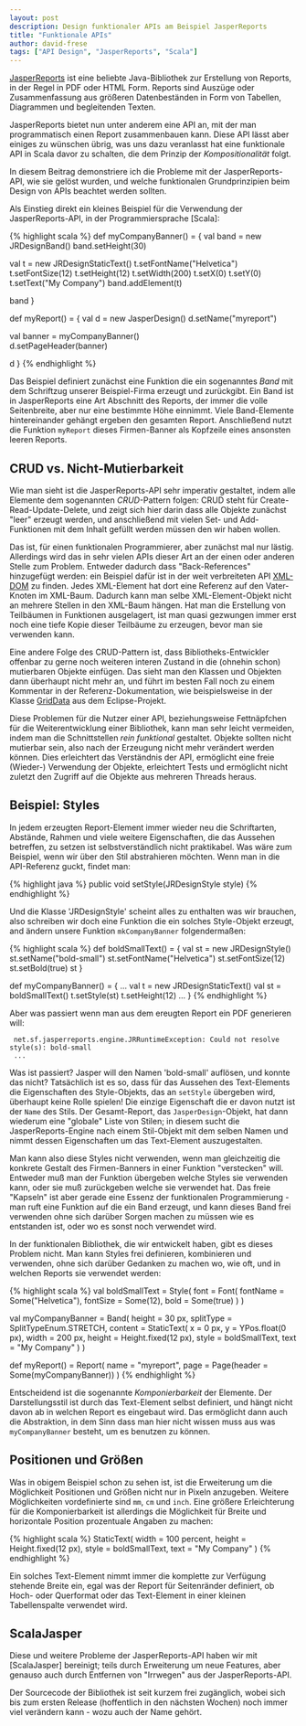 ```yaml
---
layout: post
description: Design funktionaler APIs am Beispiel JasperReports
title: "Funktionale APIs"
author: david-frese
tags: ["API Design", "JasperReports", "Scala"]
---
```


[JasperReports](http://www.jaspersoft.com/reporting) ist eine beliebte
Java-Bibliothek zur Erstellung von Reports, in der Regel in PDF oder
HTML Form. Reports sind Auszüge oder Zusammenfassung aus größeren
Datenbeständen in Form von Tabellen, Diagrammen und begleitenden
Texten.

JasperReports bietet nun unter anderem eine API an, mit der man
programmatisch einen Report zusammenbauen kann. Diese API lässt aber
einiges zu wünschen übrig, was uns dazu veranlasst hat eine
funktionale API in Scala davor zu schalten, die dem Prinzip der
_Kompositionalität_ folgt.

In diesem Beitrag demonstriere ich die Probleme mit der
JasperReports-API, wie sie gelöst wurden, und welche funktionalen
Grundprinzipien beim Design von APIs beachtet werden sollten.

<!-- more start -->

Als Einstieg direkt ein kleines Beispiel für die Verwendung der
JasperReports-API, in der Programmiersprache [Scala]:

{% highlight scala %}
def myCompanyBanner() = {
  val band = new JRDesignBand()
  band.setHeight(30)
  
  val t = new JRDesignStaticText()
  t.setFontName("Helvetica")
  t.setFontSize(12)
  t.setHeight(12)
  t.setWidth(200)
  t.setX(0)
  t.setY(0)
  t.setText("My Company")
  band.addElement(t)

  band
}

def myReport() = {
  val d = new JasperDesign()
  d.setName("myreport")

  val banner = myCompanyBanner()  
  d.setPageHeader(banner)

  d
}
{% endhighlight %}

Das Beispiel definiert zunächst eine Funktion die ein sogenanntes
_Band_ mit dem Schriftzug unserer Beispiel-Firma erzeugt und
zurückgibt. Ein Band ist in JasperReports eine Art Abschnitt des
Reports, der immer die volle Seitenbreite, aber nur eine bestimmte
Höhe einnimmt. Viele Band-Elemente hintereinander gehängt ergeben den
gesamten Report. Anschließend nutzt die Funktion `myReport` dieses
Firmen-Banner als Kopfzeile eines ansonsten leeren Reports.

## CRUD vs. Nicht-Mutierbarkeit

Wie man sieht ist die JasperReports-API sehr imperativ gestaltet,
indem alle Elemente dem sogenannten _CRUD_-Pattern folgen: CRUD steht
für Create-Read-Update-Delete, und zeigt sich hier darin dass alle
Objekte zunächst "leer" erzeugt werden, und anschließend mit vielen
Set- und Add-Funktionen mit dem Inhalt gefüllt werden müssen den wir
haben wollen.

Das ist, für einen funktionalen Programmierer, aber zunächst mal nur
lästig. Allerdings wird das in sehr vielen APIs dieser Art an der
einen oder anderen Stelle zum Problem. Entweder dadurch dass
"Back-References" hinzugefügt werden: ein Beispiel dafür ist in der
weit verbreiteten API [XML-DOM](http://www.w3schools.com/dom/) zu
finden. Jedes XML-Element hat dort eine Referenz auf den Vater-Knoten
im XML-Baum. Dadurch kann man selbe XML-Element-Objekt nicht an
mehrere Stellen in den XML-Baum hängen. Hat man die Erstellung von
Teilbäumen in Funktionen ausgelagert, ist man quasi gezwungen immer
erst noch eine tiefe Kopie dieser Teilbäume zu erzeugen, bevor man sie
verwenden kann.

Eine andere Folge des CRUD-Pattern ist, dass Bibliotheks-Entwickler
offenbar zu gerne noch weiteren interen Zustand in die (ohnehin schon)
mutierbaren Objekte einfügen. Das sieht man den Klassen und Objekten
dann überhaupt nicht mehr an, und führt im besten Fall noch zu einem
Kommentar in der Referenz-Dokumentation, wie beispielsweise in der
Klasse
[GridData](http://help.eclipse.org/indigo/index.jsp?topic=%2Forg.eclipse.platform.doc.isv%2Freference%2Fapi%2Forg%2Feclipse%2Fswt%2Flayout%2FGridData.html)
aus dem Eclipse-Projekt.

Diese Problemen für die Nutzer einer API, beziehungsweise
Fettnäpfchen für die Weiterentwicklung einer Bibliothek, kann man sehr
leicht vermeiden, indem man die Schnittstellen _rein funktional_
gestaltet. Objekte sollten nicht mutierbar sein, also nach der
Erzeugung nicht mehr verändert werden können. Dies erleichtert das
Verständnis der API, ermöglicht eine freie (Wieder-) Verwendung der
Objekte, erleichtert Tests und ermöglicht nicht zuletzt den Zugriff
auf die Objekte aus mehreren Threads heraus.

## Beispiel: Styles

In jedem erzeugten Report-Element immer wieder neu die Schriftarten,
Abstände, Rahmen und viele weitere Eigenschaften, die das Aussehen
betreffen, zu setzen ist selbstverständlich nicht praktikabel. Was wäre
zum Beispiel, wenn wir über den Stil abstrahieren möchten. Wenn man in
die API-Referenz guckt, findet man:

{% highlight java %}
public void setStyle(JRDesignStyle style)
{% endhighlight %}

Und die Klasse 'JRDesignStyle' scheint alles zu enthalten was wir
brauchen, also schreiben wir doch eine Funktion die ein solches
Style-Objekt erzeugt, and ändern unsere Funktion `mkCompanyBanner`
folgendermaßen:

{% highlight scala %}
def boldSmallText() = {
  val st = new JRDesignStyle()
  st.setName("bold-small")
  st.setFontName("Helvetica")
  st.setFontSize(12)
  st.setBold(true)
  st
}

def myCompanyBanner() = {
  ...
  val t = new JRDesignStaticText()
  val st = boldSmallText()
  t.setStyle(st)
  t.setHeight(12)
  ...
}
{% endhighlight %}

Aber was passiert wenn man aus dem ereugten Report ein PDF generieren will:

     net.sf.jasperreports.engine.JRRuntimeException: Could not resolve style(s): bold-small
     ...

Was ist passiert? Jasper will den Namen 'bold-small' auflösen, und
konnte das nicht? Tatsächlich ist es so, dass für das Aussehen des
Text-Elements die Eigenschaften des Style-Objekts, das an `setStyle`
übergeben wird, überhaupt keine Rolle spielen! Die einzige Eigenschaft
die er davon nutzt ist der `Name` des Stils. Der Gesamt-Report, das
`JasperDesign`-Objekt, hat dann wiederum eine "globale" Liste von
Stilen; in diesem sucht die JasperReports-Engine nach einem
Stil-Objekt mit dem selben Namen und nimmt dessen Eigenschaften um das
Text-Element auszugestalten.

Man kann also diese Styles nicht verwenden, wenn man gleichzeitig die
konkrete Gestalt des Firmen-Banners in einer Funktion "verstecken"
will. Entweder muß man der Funktion übergeben welche Styles sie
verwenden kann, oder sie muß zurückgeben welche sie verwendet hat. Das
freie "Kapseln" ist aber gerade eine Essenz der funktionalen
Programmierung - man ruft eine Funktion auf die ein Band erzeugt, und
kann dieses Band frei verwenden ohne sich darüber Sorgen machen zu
müssen wie es entstanden ist, oder wo es sonst noch verwendet wird.

In der funktionalen Bibliothek, die wir entwickelt haben, gibt es
dieses Problem nicht. Man kann Styles frei definieren, kombinieren und
verwenden, ohne sich darüber Gedanken zu machen wo, wie oft, und in
welchen Reports sie verwendet werden:

{% highlight scala %}
val boldSmallText = Style(
  font = Font(
    fontName = Some("Helvetica"),
    fontSize = Some(12),
    bold = Some(true)
  )
)

val myCompanyBanner = Band(
  height = 30 px,
  splitType = SplitTypeEnum.STRETCH,
  content = StaticText(
    x = 0 px,
    y = YPos.float(0 px),
    width = 200 px,
    height = Height.fixed(12 px),
    style = boldSmallText,
    text = "My Company"
  )
)

def myReport() = Report(
  name = "myreport",
  page = Page(header = Some(myCompanyBanner))
)
{% endhighlight %}

Entscheidend ist die sogenannte _Komponierbarkeit_ der Elemente. Der
Darstellungsstil ist durch das Text-Element selbst definiert, und
hängt nicht davon ab in welchen Report es eingebaut wird. Das
ermöglicht dann auch die Abstraktion, in dem Sinn dass man hier nicht
wissen muss aus was `myCompanyBanner` besteht, um es benutzen zu
können.

## Positionen und Größen

Was in obigem Beispiel schon zu sehen ist, ist die Erweiterung um
die Möglichkeit Positionen und Größen nicht nur in Pixeln anzugeben.
Weitere Möglichkeiten vordefinierte sind `mm`, `cm` und `inch`. Eine
größere Erleichterung für die Komponierbarkeit ist allerdings die
Möglichkeit für Breite und horizontale Position prozentuale Angaben zu
machen:

{% highlight scala %}
StaticText(
  width = 100 percent,
  height = Height.fixed(12 px),
  style = boldSmallText,
  text = "My Company"
)
{% endhighlight %}

Ein solches Text-Element nimmt immer die komplette zur Verfügung
stehende Breite ein, egal was der Report für Seitenränder definiert,
ob Hoch- oder Querformat oder das Text-Element in einer kleinen
Tabellenspalte verwendet wird.

## ScalaJasper

Diese und weitere Probleme der JasperReports-API haben wir mit
[ScalaJasper] bereinigt; teils durch Erweiterung um neue Features,
aber genauso auch durch Entfernen von "Irrwegen" aus der
JasperReports-API.

Der Sourcecode der Bibliothek ist seit kurzem frei zugänglich, wobei
sich bis zum ersten Release (hoffentlich in den nächsten Wochen) noch
immer viel verändern kann - wozu auch der Name gehört.
